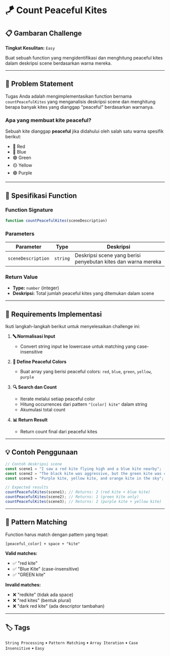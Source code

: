 # 🪁 Count Peaceful Kites

## 📋 Gambaran Challenge

**Tingkat Kesulitan:** `Easy`

Buat sebuah function yang mengidentifikasi dan menghitung peaceful kites dalam deskripsi scene berdasarkan warna mereka.

---

## 🎯 Problem Statement

Tugas Anda adalah mengimplementasikan function bernama `countPeacefulKites` yang menganalisis deskripsi scene dan menghitung berapa banyak kites yang dianggap "peaceful" berdasarkan warnanya.

### Apa yang membuat kite peaceful?
Sebuah kite dianggap **peaceful** jika didahului oleh salah satu warna spesifik berikut:
- 🔴 Red
- 🔵 Blue  
- 🟢 Green
- 🟡 Yellow
- 🟣 Purple

---

## 📝 Spesifikasi Function

### Function Signature
```javascript
function countPeacefulKites(sceneDescription)
```

### Parameters
| Parameter | Type | Deskripsi |
|-----------|------|-----------|
| `sceneDescription` | `string` | Deskripsi scene yang berisi penyebutan kites dan warna mereka |

### Return Value
- **Type:** `number` (integer)
- **Deskripsi:** Total jumlah peaceful kites yang ditemukan dalam scene

---

## 🔧 Requirements Implementasi

Ikuti langkah-langkah berikut untuk menyelesaikan challenge ini:

1. **🔤 Normalisasi Input**
   - Convert string input ke lowercase untuk matching yang case-insensitive

2. **🎨 Define Peaceful Colors**
   - Buat array yang berisi peaceful colors: `red`, `blue`, `green`, `yellow`, `purple`

3. **🔍 Search dan Count**
   - Iterate melalui setiap peaceful color
   - Hitung occurrences dari pattern `"[color] kite"` dalam string
   - Akumulasi total count

4. **📊 Return Result**
   - Return count final dari peaceful kites

---

## 💡 Contoh Penggunaan

```javascript
// Contoh deskripsi scene
const scene1 = "I saw a red kite flying high and a blue kite nearby";
const scene2 = "The black kite was aggressive, but the green kite was calm";
const scene3 = "Purple kite, yellow kite, and orange kite in the sky";

// Expected results
countPeacefulKites(scene1); // Returns: 2 (red kite + blue kite)
countPeacefulKites(scene2); // Returns: 1 (green kite only)
countPeacefulKites(scene3); // Returns: 2 (purple kite + yellow kite)
```

---

## 🎨 Pattern Matching

Function harus match dengan pattern yang tepat:
```
[peaceful_color] + space + "kite"
```

**Valid matches:**
- ✅ "red kite"
- ✅ "Blue Kite" (case-insensitive)
- ✅ "GREEN kite"

**Invalid matches:**
- ❌ "redkite" (tidak ada space)
- ❌ "red kites" (bentuk plural)
- ❌ "dark red kite" (ada descriptor tambahan)

---

## 🏷️ Tags
`String Processing` • `Pattern Matching` • `Array Iteration` • `Case Insensitive` • `Easy`
